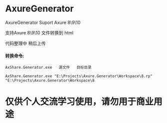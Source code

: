 # AxureGenerator
AxureGenerator Suport Axure 8\9\10


支持Axure 8\9\10 文件转换到 html

代码整理中 稍后上传

#### 转换命令:

``` 
AxShare.Generator.exe   源文件   目标目录

AxShare.Generator.exe "E:\Projects\Axure.Generator\Workspace\8.rp" "E:\Projects\Axure.Generator\Workspace\8
```

# 仅供个人交流学习使用，请勿用于商业用途
